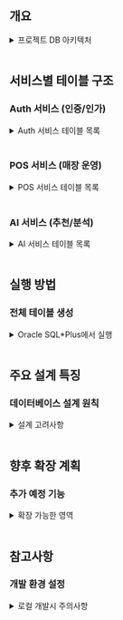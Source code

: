 ## 개요

<details><summary>프로젝트 DB 아키텍처</summary>

Placely는 AI 기반 매장 운영 인사이트 플랫폼으로, 4개의 마이크로서비스로 구성됩니다:

- **Auth 서비스**: 사용자 인증 및 권한 관리
- **POS 서비스**: 매장 운영 핵심 비즈니스 (상품, 판매, 재고)
- **AI 서비스**: AI 기반 추천 및 분석 시스템
- **Gateway 서비스**: API 라우팅 (DB 불필요)

</details>

<br/>

## 서비스별 테이블 구조

### Auth 서비스 (인증/인가)

<details><summary>Auth 서비스 테이블 목록</summary>

| 테이블명                | 설명             | 주요 컬럼                                          |
| ----------------------- | ---------------- | -------------------------------------------------- |
| `AUTH_USERS`            | 사용자 정보      | USER_ID, USERNAME, EMAIL, PASSWORD_HASH            |
| `AUTH_ROLES`            | 역할 정보        | ROLE_ID, ROLE_NAME (ADMIN, MANAGER, CASHIER, USER) |
| `AUTH_USER_ROLES`       | 사용자-역할 매핑 | USER_ID, ROLE_ID                                   |
| `AUTH_PERMISSIONS`      | 권한 정보        | PERMISSION_ID, RESOURCE_TYPE, ACTION_TYPE          |
| `AUTH_ROLE_PERMISSIONS` | 역할-권한 매핑   | ROLE_ID, PERMISSION_ID                             |
| `AUTH_TOKENS`           | JWT 토큰 관리    | TOKEN_ID, USER_ID, TOKEN_TYPE, EXPIRES_AT          |

**기본 역할**: ADMIN(관리자), MANAGER(매장관리자), CASHIER(계산원), USER(일반사용자)

</details>

<br/>

### POS 서비스 (매장 운영)

<details><summary>POS 서비스 테이블 목록</summary>

| 테이블명                  | 설명           | 주요 컬럼                                                    |
| ------------------------- | -------------- | ------------------------------------------------------------ |
| `POS_OWNERS`              | 점주 정보      | OWNER_ID, EMAIL, OWNER_NAME, STATUS_CODE                     |
| `POS_STORES`              | 매장 정보      | STORE_ID, OWNER_ID, STORE_NAME, STORE_CODE, STATUS_CODE      |
| `POS_CATEGORIES`          | 상품 카테고리  | CATEGORY_ID, CATEGORY_NAME, PARENT_ID, STATUS_CODE           |
| `POS_OPTION_GROUPS`       | 옵션 그룹      | OPTION_GROUP_ID, GROUP_NAME (사이즈/온도/시럽)               |
| `POS_OPTION_ITEMS`        | 옵션 항목      | OPTION_ITEM_ID, ITEM_NAME (S/M/L, 아이스/핫)                 |
| `POS_PRODUCTS`            | 상품 정보      | PRODUCT_ID, STORE_ID, PRODUCT_CODE, BASE_PRICE               |
| `POS_PRODUCT_OPTIONS`     | 상품-옵션 연결 | PRODUCT_ID, OPTION_ITEM_ID, EXTRA_PRICE                      |
| `POS_INVENTORY`           | 재고 관리      | STORE_ID, PRODUCT_ID, CURRENT_STOCK                          |
| `POS_SALES`               | 판매 헤더      | SALE_ID, STORE_ID, RECEIPT_NUMBER, TOTAL_AMOUNT, STATUS_CODE |
| `POS_SALE_ITEMS`          | 판매 상세      | SALE_ID, PRODUCT_ID, QUANTITY, BASE_PRICE                    |
| `POS_SALE_ITEM_OPTIONS`   | 판매 옵션 상세 | SALE_ITEM_ID, OPTION_NAME, OPTION_PRICE                      |
| `POS_PAYMENTS`            | 결제 정보      | PAYMENT_ID, SALE_ID, PAYMENT_METHOD, STATUS_CODE             |
| `POS_INVENTORY_MOVEMENTS` | 재고 이동 이력 | MOVEMENT_TYPE (IN/OUT/ADJUST)                                |

**결제 방법**: CASH(현금), CARD(카드), QR(QR결제), MIXED(복합결제)

</details>

<br/>

### AI 서비스 (추천/분석)

<details><summary>AI 서비스 테이블 목록</summary>

| 테이블명                      | 설명               | 주요 컬럼                                 |
| ----------------------------- | ------------------ | ----------------------------------------- |
| `AI_CUSTOMER_BEHAVIOR`        | 고객 행동 분석     | SESSION_ID, AGE_GROUP, VISIT_DURATION     |
| `AI_RECOMMENDATIONS`          | 상품 추천 이력     | RECOMMENDATION_TYPE, SCORE_VALUE, CLICKED |
| `AI_SALES_PREDICTIONS`        | 판매 예측          | PREDICTED_QUANTITY, CONFIDENCE_LEVEL      |
| `AI_CUSTOMER_SEGMENTS`        | 고객 세그먼트      | SEGMENT_NAME, CRITERIA (JSON)             |
| `AI_CUSTOMER_SEGMENT_MAPPING` | 고객-세그먼트 매핑 | CUSTOMER_ID, SEGMENT_ID, CONFIDENCE       |
| `AI_PRODUCT_ASSOCIATIONS`     | 상품 연관분석      | SUPPORT, CONFIDENCE, LIFT                 |
| `AI_MODEL_PERFORMANCE`        | AI 모델 성능 추적  | MODEL_NAME, METRIC_VALUE                  |
| `AI_RECOMMENDATION_CACHE`     | 실시간 추천 캐시   | CACHE_KEY, RECOMMENDATIONS (JSON)         |

**추천 타입**: POPULAR(인기상품), SIMILAR(유사상품), CROSS_SELL(교차판매), SEASONAL(계절상품)
**고객 세그먼트**: VIP고객, 단골고객, 신규고객, 이탈위험고객

</details>

<br/>

## 실행 방법

### 전체 테이블 생성

<details><summary>Oracle SQL*Plus에서 실행</summary>

```sql
-- Oracle DB 접속 후
@00_create_all_tables.sql
```

**또는 개별 실행:**

```sql
@01_auth_tables.sql    -- Auth 서비스 테이블
@02_pos_tables.sql     -- POS 서비스 테이블
@03_ai_tables.sql      -- AI 서비스 테이블
```

</details>

<br/>

## 주요 설계 특징

### 데이터베이스 설계 원칙

<details><summary>설계 고려사항</summary>

1. **마이크로서비스 아키텍처 고려**

   - 서비스별 테이블 네이밍 (AUTH*, POS*, AI\_ 접두사)
   - 서비스 간 직접적인 FK 참조 최소화

2. **확장성 고려**

   - Oracle SEQUENCE를 통한 ID 자동 생성
   - JSON 컬럼(CLOB) 활용으로 유연한 데이터 구조

3. **성능 최적화**

   - 주요 조회 패턴에 맞는 인덱스 생성
   - AI 서비스용 캐시 테이블 별도 구성

4. **데이터 무결성**
   - CHECK 제약조건으로 유효값 검증
   - 적절한 FK 관계 설정

</details>

<br/>

## 향후 확장 계획

### 추가 예정 기능

<details><summary>확장 가능한 영역</summary>

1. **쿠폰/할인 시스템**

   - 프로모션 관리 테이블
   - 쿠폰 발급/사용 이력

2. **배송/주문 시스템**

   - 온라인 주문 관리
   - 배송 상태 추적

3. **포인트/멤버십 시스템**

   - 포인트 적립/사용 이력
   - 멤버십 등급별 혜택

4. **리포팅/대시보드**
   - 집계 테이블 (OLAP)
   - 실시간 매출 모니터링

</details>

<br/>

## 참고사항

### 개발 환경 설정

<details><summary>로컬 개발시 주의사항</summary>

- Oracle 11g 이상 권장
- 테이블스페이스 충분한 용량 확보
- 개발용 데이터 별도 스크립트 준비 필요
- JPA Entity 매핑시 컬럼명 대소문자 주의

</details>
